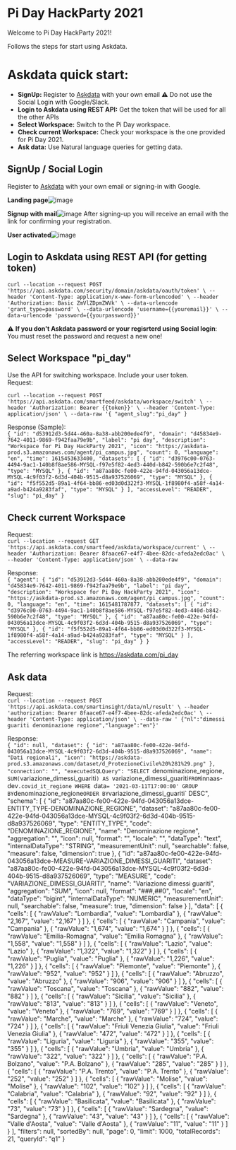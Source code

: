 # Pi Day HackParty 2021


Welcome to Pi Day HackParty 2021!

Follows the steps for start using Askdata. 

# Askdata quick start:

* **SignUp:** Register to [Askdata](https://app.askdata.com/login) with your own email  ⚠️  Do not use the Social Login with Google/Slack.
* **Login to Askdata using REST API:** Get the token that will be used for all the other APIs
* **Select Workspace:** Switch to the Pi Day workspace.
* **Check current Workspace:** Check your workspace is the one provided for Pi Day 2021.
* **Ask data:** Use Natural language queries for getting data.


## SignUp / Social Login 
Register to [Askdata](https://app.askdata.com/login) with your own email or signing-in with Google.

**Landing page**![image](https://user-images.githubusercontent.com/74064313/110775123-d959a680-825e-11eb-94ba-ab2173b07f02.png)


**Signup with mail**![image](https://user-images.githubusercontent.com/74064313/110775513-4705d280-825f-11eb-892b-576dde234455.png)
After signing-up you will receive an email with the link for confirming your registration. 

**User activated**![image](https://user-images.githubusercontent.com/74064313/110776912-d52e8880-8260-11eb-8475-7b136dc0bdf6.png)

## Login to Askdata using REST API (for getting token)
`curl --location --request POST 'https://api.askdata.com/security/domain/askdata/oauth/token' \
--header 'Content-Type: application/x-www-form-urlencoded' \
--header 'Authorization: Basic ZmVlZDpmZWVk' \
--data-urlencode 'grant_type=password' \
--data-urlencode 'username={{youremail}}' \
--data-urlencode 'password={{yourpassword}}'`

:warning: **If you don't Askdata password or your regisrterd using Social login**: You must reset the password and request a new one!

## Select Workspace "pi_day" 
Use the API for switching workspace. Include your user token. <br />
Request: <br />

`curl --location --request POST 'https://api.askdata.com/smartfeed/askdata/workspace/switch' \
--header 'Authorization: Bearer {{token}}' \
--header 'Content-Type: application/json' \
--data-raw '{
	"agent_slug":"pi_day"
}`

Response (Sample): <br />
`{
    "id": "d53912d3-5d44-460a-8a38-abb200ede4f9",
    "domain": "d45834e9-7642-4011-9869-f942faa79e9b",
    "label": "pi day",
    "description": "Workspace for Pi Day HackParty 2021",
    "icon": "https://askdata-prod.s3.amazonaws.com/agent/pi_campus.jpg",
    "count": 0,
    "language": "en",
    "time": 1615453633400,
    "datasets": [
        {
            "id": "d3976c00-0763-4494-9ac1-140b8f8ae586-MYSQL-f97e5f82-4ed3-440d-b842-590b6e7c2f48",
            "type": "MYSQL"
        },
        {
            "id": "a87aa80c-fe00-422e-94fd-043056a13dce-MYSQL-4c9f03f2-6d3d-404b-9515-d8a937526069",
            "type": "MYSQL"
        },
        {
            "id": "f5f552d5-89a1-4f64-bb86-ed03d0d322f3-MYSQL-1f8980f4-a58f-4a14-a9ad-b424a9283faf",
            "type": "MYSQL"
        }
    ],
    "accessLevel": "READER",
    "slug": "pi_day"
}`

## Check current Workspace
Request: <br />
`curl --location --request GET 'https://api.askdata.com/smartfeed/askdata/workspace/current' \
--header 'Authorization: Bearer 8faace67-e4f7-4bee-82dc-afeda2edc0ac' \
--header 'Content-Type: application/json' \
--data-raw`

Response: <br />
`{
    "agent": {
        "id": "d53912d3-5d44-460a-8a38-abb200ede4f9",
        "domain": "d45834e9-7642-4011-9869-f942faa79e9b",
        "label": "pi day",
        "description": "Workspace for Pi Day HackParty 2021",
        "icon": "https://askdata-prod.s3.amazonaws.com/agent/pi_campus.jpg",
        "count": 0,
        "language": "en",
        "time": 1615481787877,
        "datasets": [
            {
                "id": "d3976c00-0763-4494-9ac1-140b8f8ae586-MYSQL-f97e5f82-4ed3-440d-b842-590b6e7c2f48",
                "type": "MYSQL"
            },
            {
                "id": "a87aa80c-fe00-422e-94fd-043056a13dce-MYSQL-4c9f03f2-6d3d-404b-9515-d8a937526069",
                "type": "MYSQL"
            },
            {
                "id": "f5f552d5-89a1-4f64-bb86-ed03d0d322f3-MYSQL-1f8980f4-a58f-4a14-a9ad-b424a9283faf",
                "type": "MYSQL"
            }
        ],
        "accessLevel": "READER",
        "slug": "pi_day"
    }
}`

The referring workspace link is https://askdata.com/pi_day
  
## Ask data 
Request: <br />
`curl --location --request POST 'https://api.askdata.com/smartinsight/data/nl/result' \
--header 'authorization: Bearer 8faace67-e4f7-4bee-82dc-afeda2edc0ac' \
--header 'Content-Type: application/json' \
--data-raw ' {"nl":"dimessi guariti denominazione regione","language":"en"}'`

Response: <br />
`{
    "id": null,
    "dataset": {
        "id": "a87aa80c-fe00-422e-94fd-043056a13dce-MYSQL-4c9f03f2-6d3d-404b-9515-d8a937526069",
        "name": "Dati regionali",
        "icon": "https://askdata-prod.s3.amazonaws.com/dataset/d_ProtezioneCivile%20%281%29.png"
    },
    "connection": "",
    "executedSQLQuery": "SELECT `denominazione_regione`, SUM(`variazione_dimessi_guariti`) AS `variazione_dimessi_guariti` FROM `innaas-dev`.covid_it_regione WHERE `data` = '2021-03-11T17:00:00' GROUP BY `denominazione_regione` ORDER BY `variazione_dimessi_guariti` DESC",
    "schema": [
        {
            "id": "a87aa80c-fe00-422e-94fd-043056a13dce-ENTITY_TYPE-DENOMINAZIONE_REGIONE",
            "dataset": "a87aa80c-fe00-422e-94fd-043056a13dce-MYSQL-4c9f03f2-6d3d-404b-9515-d8a937526069",
            "type": "ENTITY_TYPE",
            "code": "DENOMINAZIONE_REGIONE",
            "name": "Denominazione regione",
            "aggregation": "",
            "icon": null,
            "format": "",
            "locale": "",
            "dataType": "text",
            "internalDataType": "STRING",
            "measurementUnit": null,
            "searchable": false,
            "measure": false,
            "dimension": true
        },
        {
            "id": "a87aa80c-fe00-422e-94fd-043056a13dce-MEASURE-VARIAZIONE_DIMESSI_GUARITI",
            "dataset": "a87aa80c-fe00-422e-94fd-043056a13dce-MYSQL-4c9f03f2-6d3d-404b-9515-d8a937526069",
            "type": "MEASURE",
            "code": "VARIAZIONE_DIMESSI_GUARITI",
            "name": "Variazione dimessi guariti",
            "aggregation": "SUM",
            "icon": null,
            "format": "###,##0",
            "locale": "en",
            "dataType": "bigint",
            "internalDataType": "NUMERIC",
            "measurementUnit": null,
            "searchable": false,
            "measure": true,
            "dimension": false
        }
    ],
    "data": [
        {
            "cells": [
                {
                    "rawValue": "Lombardia",
                    "value": "Lombardia"
                },
                {
                    "rawValue": "2,167",
                    "value": "2,167"
                }
            ]
        },
        {
            "cells": [
                {
                    "rawValue": "Campania",
                    "value": "Campania"
                },
                {
                    "rawValue": "1,674",
                    "value": "1,674"
                }
            ]
        },
        {
            "cells": [
                {
                    "rawValue": "Emilia-Romagna",
                    "value": "Emilia Romagna"
                },
                {
                    "rawValue": "1,558",
                    "value": "1,558"
                }
            ]
        },
        {
            "cells": [
                {
                    "rawValue": "Lazio",
                    "value": "Lazio"
                },
                {
                    "rawValue": "1,322",
                    "value": "1,322"
                }
            ]
        },
        {
            "cells": [
                {
                    "rawValue": "Puglia",
                    "value": "Puglia"
                },
                {
                    "rawValue": "1,226",
                    "value": "1,226"
                }
            ]
        },
        {
            "cells": [
                {
                    "rawValue": "Piemonte",
                    "value": "Piemonte"
                },
                {
                    "rawValue": "952",
                    "value": "952"
                }
            ]
        },
        {
            "cells": [
                {
                    "rawValue": "Abruzzo",
                    "value": "Abruzzo"
                },
                {
                    "rawValue": "906",
                    "value": "906"
                }
            ]
        },
        {
            "cells": [
                {
                    "rawValue": "Toscana",
                    "value": "Toscana"
                },
                {
                    "rawValue": "882",
                    "value": "882"
                }
            ]
        },
        {
            "cells": [
                {
                    "rawValue": "Sicilia",
                    "value": "Sicilia"
                },
                {
                    "rawValue": "813",
                    "value": "813"
                }
            ]
        },
        {
            "cells": [
                {
                    "rawValue": "Veneto",
                    "value": "Veneto"
                },
                {
                    "rawValue": "769",
                    "value": "769"
                }
            ]
        },
        {
            "cells": [
                {
                    "rawValue": "Marche",
                    "value": "Marche"
                },
                {
                    "rawValue": "724",
                    "value": "724"
                }
            ]
        },
        {
            "cells": [
                {
                    "rawValue": "Friuli Venezia Giulia",
                    "value": "Friuli Venezia Giulia"
                },
                {
                    "rawValue": "472",
                    "value": "472"
                }
            ]
        },
        {
            "cells": [
                {
                    "rawValue": "Liguria",
                    "value": "Liguria"
                },
                {
                    "rawValue": "355",
                    "value": "355"
                }
            ]
        },
        {
            "cells": [
                {
                    "rawValue": "Umbria",
                    "value": "Umbria"
                },
                {
                    "rawValue": "322",
                    "value": "322"
                }
            ]
        },
        {
            "cells": [
                {
                    "rawValue": "P.A. Bolzano",
                    "value": "P.A. Bolzano"
                },
                {
                    "rawValue": "285",
                    "value": "285"
                }
            ]
        },
        {
            "cells": [
                {
                    "rawValue": "P.A. Trento",
                    "value": "P.A. Trento"
                },
                {
                    "rawValue": "252",
                    "value": "252"
                }
            ]
        },
        {
            "cells": [
                {
                    "rawValue": "Molise",
                    "value": "Molise"
                },
                {
                    "rawValue": "102",
                    "value": "102"
                }
            ]
        },
        {
            "cells": [
                {
                    "rawValue": "Calabria",
                    "value": "Calabria"
                },
                {
                    "rawValue": "92",
                    "value": "92"
                }
            ]
        },
        {
            "cells": [
                {
                    "rawValue": "Basilicata",
                    "value": "Basilicata"
                },
                {
                    "rawValue": "73",
                    "value": "73"
                }
            ]
        },
        {
            "cells": [
                {
                    "rawValue": "Sardegna",
                    "value": "Sardegna"
                },
                {
                    "rawValue": "43",
                    "value": "43"
                }
            ]
        },
        {
            "cells": [
                {
                    "rawValue": "Valle d'Aosta",
                    "value": "Valle d'Aosta"
                },
                {
                    "rawValue": "11",
                    "value": "11"
                }
            ]
        }
    ],
    "filters": null,
    "sortedBy": null,
    "page": 0,
    "limit": 1000,
    "totalRecords": 21,
    "queryId": "q1"
}
